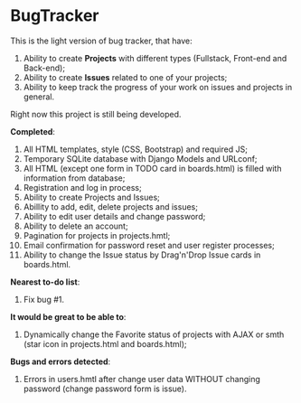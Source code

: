 # BugTracker
This is the light version of bug tracker, that have:
  1) Ability to create <b>Projects</b> with different types (Fullstack, Front-end and Back-end);
  2) Ability to create <b>Issues</b> related to one of your projects;
  3) Ability to keep track the progress of your work on issues and projects in general.

Right now this project is still being developed.

<b>Completed</b>:
  1) All HTML templates, style (CSS, Bootstrap) and required JS;
  2) Temporary SQLite database with Django Models and URLconf;
  3) All HTML (except one form in TODO card in boards.html) is filled with information from database;
  4) Registration and log in process;
  5) Ability to create Projects and Issues;
  6) Abillity to add, edit, delete projects and issues;
  7) Ability to edit user details and change password;
  8) Ability to delete an account;
  9) Pagination for projects in projects.hmtl;
  10) Email confirmation for password reset and user register processes;
  11) Ability to change the Issue status by Drag'n'Drop Issue cards in boards.html.

<b>Nearest to-do list</b>:
  1) Fix bug #1.

<b>It would be great to be able to</b>:
  1) Dynamically change the Favorite status of projects with AJAX or smth (star icon in projects.html and boards.html);

<b>Bugs and errors detected</b>:
  1) Errors in users.hmtl after change user data WITHOUT changing password (change password form is issue).
